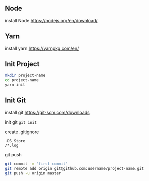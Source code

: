 ## Node

install Node
https://nodejs.org/en/download/

## Yarn

install yarn https://yarnpkg.com/en/

## Init Project

```bash
mkdir project-name
cd project-name
yarn init
```

## Init Git

install git https://git-scm.com/downloads

init git `git init`

create .gitignore

```
.DS_Store
/*.log
```

git push

```bash
git commit -m "first commit"
git remote add origin git@github.com:username/project-name.git
git push -u origin master
```
